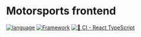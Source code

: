 # Motorsports frontend
[![language](https://img.shields.io/badge/Language-Typescript-2a74c2)](https://www.typescriptlang.org/docs/)
[![Framework](https://img.shields.io/badge/Framework-React-3cc2da)](https://learn.microsoft.com/ru-ru/dotnet/csharp/tour-of-csharp/overview)
[![🚀 CI - React TypeScript](https://github.com/MachNacho/Motorsports-frontend/actions/workflows/main.yml/badge.svg)](https://github.com/MachNacho/Motorsports-frontend/actions/workflows/main.yml)
